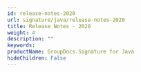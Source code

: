 ```yaml
---
id: release-notes-2020
url: signature/java/release-notes-2020
title: Release Notes - 2020
weight: 4
description: ""
keywords: 
productName: GroupDocs.Signature for Java
hideChildren: False
---
```

